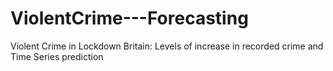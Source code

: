 # ViolentCrime---Forecasting
Violent Crime in Lockdown Britain: Levels of increase in recorded crime and Time Series prediction

